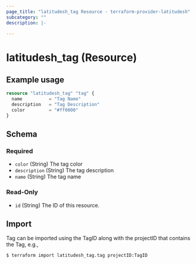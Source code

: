 ```yaml
---
page_title: "latitudesh_tag Resource - terraform-provider-latitudesh"
subcategory: ""
description: |-
  
---
```


# latitudesh_tag (Resource)



## Example usage

```terraform
resource "latitudesh_tag" "tag" {
  name          = "Tag Name"
  description   = "Tag Description"
  color         = "#ff0000"
}
```

<!-- schema generated by tfplugindocs -->
## Schema

### Required

- `color` (String) The tag color
- `description` (String) The tag description
- `name` (String) The tag name

### Read-Only

- `id` (String) The ID of this resource.

## Import
Tag can be imported using the TagID along with the projectID that contains the Tag, e.g.,

```sh
$ terraform import latitudesh_tag.tag projectID:TagID